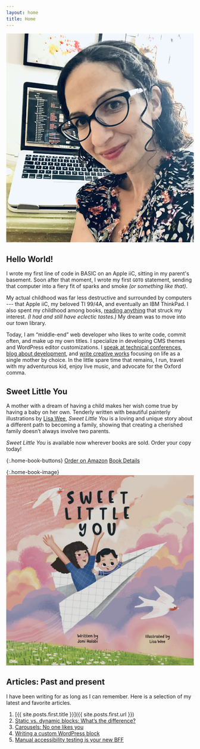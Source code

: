 ```yaml
---
layout: home
title: Home
---
```


<section markdown="1" class="home-intro" aria-label="Introduction">

<div markdown="1">

![Joni, a white woman with dark curly hair and glasses, is sitting with her back to a desk. On the desk is an open laptop. The screen shows blurred out computer code.](/assets/images/head-shot-joni-halabi.jpg)

</div>

<div markdown="1">

## Hello World!

I wrote my first line of code in BASIC on an Apple iiC, sitting in my parent's basement. Soon after that moment, I wrote my first `GOTO` statement, sending that computer into a fiery fit of sparks and smoke _(or something like that)_.

My actual childhood was far less destructive and surrounded by computers --- that Apple iiC, my beloved TI 99/4A, and eventually an IBM ThinkPad. I also spent my childhood among books, [reading anything](/reading/) that struck my interest. _(I had and still have eclectic tastes.)_ My dream was to move into our town library.

Today, I am “middle-end” web developer who likes to write code, commit often, and make up my own titles. I specialize in developing CMS themes and WordPress editor customizations. I [speak at technical conferences](/speaking/), [blog about development](/blog/), and [write creative works](/book/) focusing on life as a single mother by choice. In the little spare time that remains, I run, travel with my adventurous kid, enjoy live music, and advocate for the Oxford comma.

</div>

</section>



<section markdown="1" class="home-book" aria-label="Sweet Little You">

<div markdown="1" class="home-book-content">

## Sweet Little You

A mother with a dream of having a child makes her wish come true by having a baby on her own. Tenderly written with beautiful painterly illustrations by [Lisa Wee](https://www.lisawee12.com/), _Sweet Little You_ is a loving and unique story about a different path to becoming a family, showing that creating a cherished family doesn’t always involve two parents.

*Sweet Little You* is available now wherever books are sold. Order your copy today!

{:.home-book-buttons}
[Order on Amazon](https://www.amazon.com/Sweet-Little-You-Joni-Halabi/dp/057839216X/) [Book Details](/book/)

</div>

{:.home-book-image}
![Book cover of Sweet Little You featuring a mom and baby flying in a paper airplane](/assets/images/sweet-little-you-cover.jpg)

</section>



<section markdown="1" class="home-articles" aria-label="Blog articles">

## Articles: Past and present

I have been writing for as long as I can remember. Here is a selection of my latest and favorite articles.

1. [{{ site.posts.first.title }}]({{ site.posts.first.url }})
1. [Static vs. dynamic blocks: What’s the difference?](https://developer.wordpress.org/news/2023/02/27/static-vs-dynamic-blocks-whats-the-difference/)
1. [Carousels: No one likes you](/blog/2022/03/08/carousels-no-one-likes-you/)
1. [Writing a custom WordPress block](/blog/2022/09/27/writing-custom-wp-block/)
1. [Manual accessibility testing is your new BFF](/blog/2017/08/08/manual-accessibility-testing/)

</section>
